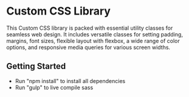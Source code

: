 # Custom CSS Library
This Custom CSS library is packed with essential utility classes for seamless web design. It includes versatile classes for setting padding, margins, font sizes, flexible layout with flexbox, a wide range of color options, and responsive media queries for various screen widths.

## Getting Started
- Run "npm install" to install all dependencies
- Run "gulp" to live compile sass